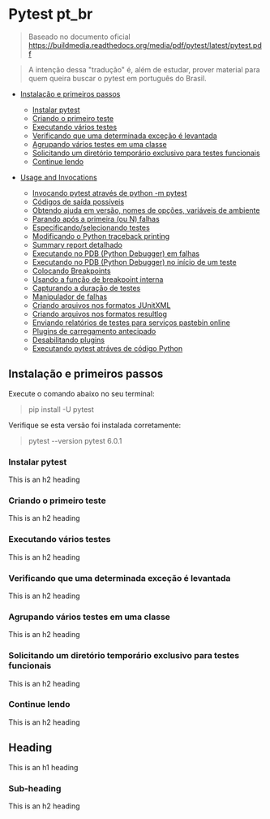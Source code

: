 # Pytest pt_br

> Baseado no documento oficial https://buildmedia.readthedocs.org/media/pdf/pytest/latest/pytest.pdf

> A intenção dessa "tradução" é, além de estudar, prover material para quem queira buscar o pytest em português do Brasil.

<!-- toc -->

- [Instalação e primeiros passos](#heading)
  * [Instalar pytest](#sub-heading)
  * [Criando o primeiro teste](#sub-heading)
  * [Executando vários testes](#sub-heading)
  * [Verificando que uma determinada exceção é levantada](#sub-heading)
  * [Agrupando vários testes em uma classe](#sub-heading)
  * [Solicitando um diretório temporário exclusivo para testes funcionais](#sub-heading)
  * [Continue lendo](#sub-heading)
  
- [Usage and Invocations](#heading-1)
  * [Invocando pytest através de python -m pytest](#sub-heading-1)
  * [Códigos de saída possíveis](#sub-heading-1)
  * [Obtendo ajuda em versão, nomes de opções, variáveis de ambiente](#sub-heading-1)
  * [Parando após a primeira (ou N) falhas](#sub-heading-1)
  * [Especificando/selecionando testes](#sub-heading-1)
  * [Modificando o Python traceback printing](#sub-heading-1)
  * [Summary report detalhado](#sub-heading-1)
  * [Executando no PDB (Python Debugger) em falhas](#sub-heading-1)
  * [Executando no PDB (Python Debugger) no início de um teste](#sub-heading-1)
  * [Colocando Breakpoints](#sub-heading-1)
  * [Usando a função de breakpoint interna](#sub-heading-1)
  * [Capturando a duração de testes](#sub-heading-1)
  * [Manipulador de falhas](#sub-heading-1)
  * [Criando arquivos nos formatos JUnitXML](#sub-heading-1)
  * [Criando arquivos nos formatos resultlog](#sub-heading-1)
  * [Enviando relatórios de testes para serviços pastebin online](#sub-heading-1)
  * [Plugins de carregamento antecipado](#sub-heading-1)
  * [Desabilitando plugins](#sub-heading-1)
  * [Executando pytest atráves de código Python](#sub-heading-1)




## Instalação e primeiros passos
Execute o comando abaixo no seu terminal:
> pip install -U pytest

Verifique se esta versão foi instalada corretamente:
> pytest --version
> pytest 6.0.1

### Instalar pytest

This is an h2 heading


### Criando o primeiro teste

This is an h2 heading

### Executando vários testes

This is an h2 heading

### Verificando que uma determinada exceção é levantada

This is an h2 heading

### Agrupando vários testes em uma classe

This is an h2 heading

### Solicitando um diretório temporário exclusivo para testes funcionais

This is an h2 heading

### Continue lendo

This is an h2 heading

## Heading

This is an h1 heading

### Sub-heading

This is an h2 heading

